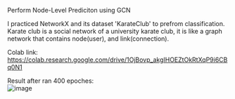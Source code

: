 
Perform Node-Level Prediciton using GCN </br>

I practiced NetworkX and its dataset 'KarateClub' to prefrom classification.  </br>
Karate club is a social network of a university karate club, it is like a graph network that contains node(user), and link(connection).

Colab link: https://colab.research.google.com/drive/1OjBovp_akgIHOEZtOkRtXqP9i6CBq0N1

Result after ran 400 epoches:  </br>
![image](https://user-images.githubusercontent.com/32551600/196338488-215c8a45-4385-4adf-b30c-69f4fe944d9d.png)


